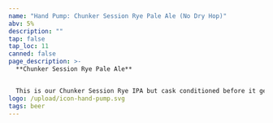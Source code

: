 ```yaml
---
name: "Hand Pump: Chunker Session Rye Pale Ale (No Dry Hop)"
abv: 5%
description: ""
tap: false
tap_loc: 11
canned: false
page_description: >-
  **Chunker Session Rye Pale Ale**


  This is our Chunker Session Rye IPA but cask conditioned before it gets dry hopped. The result is a nice rye pale that is super crushable.
logo: /upload/icon-hand-pump.svg
tags: beer
---
```

